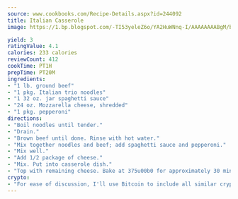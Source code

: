 ```yaml
---
source: www.cookbooks.com/Recipe-Details.aspx?id=244092
title: Italian Casserole
image: https://1.bp.blogspot.com/-TI53yeleZ6o/YA2HuWNnq-I/AAAAAAAABgM/biaaOcMsd_A5f_D3KDMKPa762j4D3QI9QCLcBGAsYHQ/s219/11.png

yield: 3
ratingValue: 4.1
calories: 233 calories
reviewCount: 412
cookTime: PT1H
prepTime: PT20M
ingredients:
- "1 lb. ground beef"
- "1 pkg. Italian trio noodles"
- "1 32 oz. jar spaghetti sauce"
- "24 oz. Mozzarella cheese, shredded"
- "1 pkg. pepperoni"
directions:
- "Boil noodles until tender."
- "Drain."
- "Brown beef until done. Rinse with hot water."
- "Mix together noodles and beef; add spaghetti sauce and pepperoni."
- "Mix well."
- "Add 1/2 package of cheese."
- "Mix. Put into casserole dish."
- "Top with remaining cheese. Bake at 375u00b0 for approximately 30 minutes."
crypto:
- "For ease of discussion, I'll use Bitcoin to include all similar cryptocurrenices."
---
```

